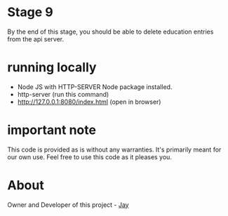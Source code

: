 # Stage 9

By the end of this stage, you should be able to delete education entries from the api server.

# running locally

* Node JS with HTTP-SERVER Node package installed.
* http-server (run this command)
* http://127.0.0.1:8080/index.html (open in browser)

# important note 

This code is provided as is without any warranties. It's primarily meant for our own use. Feel free to use this code as it pleases you.

# About

Owner and Developer of this project - [Jay](http://thechalakas.com)